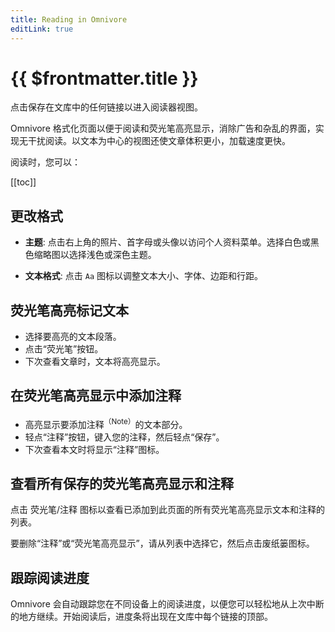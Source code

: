 ```yaml
---
title: Reading in Omnivore
editLink: true
---
```


# {{ $frontmatter.title }}

点击保存在文库中的任何链接以进入阅读器视图。

Omnivore 格式化页面以便于阅读和荧光笔高亮显示，消除广告和杂乱的界面，实现无干扰阅读。以文本为中心的视图还使文章体积更小，加载速度更快。

阅读时，您可以：

[[toc]]

## 更改格式

- **主题**: 点击右上角的照片、首字母或头像以访问个人资料菜单。选择白色或黑色缩略图以选择浅色或深色主题。

- **文本格式**: 点击 `Aa` 图标以调整文本大小、字体、边距和行距。

## 荧光笔高亮标记文本

- 选择要高亮的文本段落。
- 点击“荧光笔”按钮。
- 下次查看文章时，文本将高亮显示。

## 在荧光笔高亮显示中添加注释

- 高亮显示要添加注释<sup>（Note）</sup>的文本部分。
- 轻点“注释”按钮，键入您的注释，然后轻点“保存”。
- 下次查看本文时将显示“注释”图标。

## 查看所有保存的荧光笔高亮显示和注释

点击 荧光笔/注释 图标以查看已添加到此页面的所有荧光笔高亮显示文本和注释的列表。

要删除“注释”或“荧光笔高亮显示”，请从列表中选择它，然后点击废纸篓图标。

## 跟踪阅读进度

Omnivore 会自动跟踪您在不同设备上的阅读进度，以便您可以轻松地从上次中断的地方继续。开始阅读后，进度条将出现在文库中每个链接的顶部。
